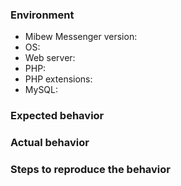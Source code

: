 ### Environment
* Mibew Messenger version:
* OS:
* Web server:
* PHP:
* PHP extensions:
* MySQL: 
### Expected behavior

### Actual behavior

### Steps to reproduce the behavior
